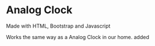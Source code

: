 # Analog Clock

Made with HTML, Bootstrap and Javascript

Works the same way as a Analog Clock in our home. added
